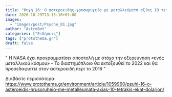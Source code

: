```yaml
---
title: "Ψυχή 16: Ο αστεροειδής-χρυσωρυχείο με μεταλλεύματα αξίας 10 τετράκις εκατ. δολαρίων"
date: 2020-10-29T13:15:16+01:00
images:
  - "images/post/Psyche_01.jpg"
author: "AstroBot"
categories: ["Ειδήσεις"]
tags: ["protothema.gr"]
draft: false
---
```


" Η NASA έχει προγραμματίσει αποστολή με στόχο την εξερεύνηση «ενός μεταλλικού κόσμου» - Το διαστημόπλοιο θα εκτοξευθεί το 2022 και θα προσεδαφιστεί στον αστεροειδή περί το 2016 "

Διαβάστε περισσότερα: https://www.protothema.gr/environment/article/1059960/psuhi-16-o-asteroeidis-hrusoruheio-me-metalleumata-axias-10-tetrakis-ekat-dolarion/
